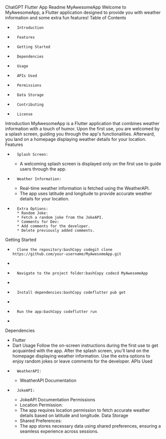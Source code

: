 ChatGPT
Flutter App Readme
MyAwesomeApp
Welcome to MyAwesomeApp, a Flutter application designed to provide you with weather information and some extra fun features!
Table of Contents
* 		Introduction
* 		Features
* 		Getting Started
* 		Dependencies
* 		Usage
* 		APIs Used
* 		Permissions
* 		Data Storage
* 		Contributing
* 		License
Introduction
MyAwesomeApp is a Flutter application that combines weather information with a touch of humor. Upon the first use, you are welcomed by a splash screen, guiding you through the app's functionalities. Afterward, you land on a homepage displaying weather details for your location.
Features
* 		Splash Screen:
    * A welcoming splash screen is displayed only on the first use to guide users through the app.
* 		Weather Information:
    * Real-time weather information is fetched using the WeatherAPI.
    * The app uses latitude and longitude to provide accurate weather details for your location.
* 		Extra Options:
        * Random Joke:
        * Fetch a random joke from the JokeAPI.
        * Comments for Dev:
        * Add comments for the developer.
        * Delete previously added comments.
Getting Started
* 		Clone the repository:bashCopy codegit clone https://github.com/your-username/MyAwesomeApp.git
* 		
* 		Navigate to the project folder:bashCopy codecd MyAwesomeApp
* 		
* 		Install dependencies:bashCopy codeflutter pub get
* 		
* 		Run the app:bashCopy codeflutter run
* 		
Dependencies
* Flutter
* Dart
Usage
Follow the on-screen instructions during the first use to get acquainted with the app. After the splash screen, you'll land on the homepage displaying weather information. Use the extra options to enjoy random jokes or leave comments for the developer.
APIs Used
* 		WeatherAPI:
    * WeatherAPI Documentation
* 		JokeAPI:
    * JokeAPI Documentation
Permissions
    * Location Permission:
    * The app requires location permission to fetch accurate weather details based on latitude and longitude.
Data Storage
    * Shared Preferences:
    * The app stores necessary data using shared preferences, ensuring a seamless experience across sessions.
